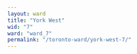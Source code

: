 ```yaml
---
layout: ward
title: "York West"
wid: "7"
ward: "ward_7"
permalink: "/toronto-ward/york-west-7/"
---
```

